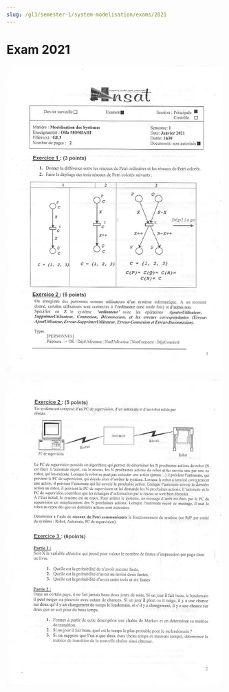 ```yaml
---
slug: /gl3/semester-1/system-modelisation/exams/2021
---
```


# Exam 2021

![1](assets/2021-1.jpg)

![2](assets/2021-2.jpg)
